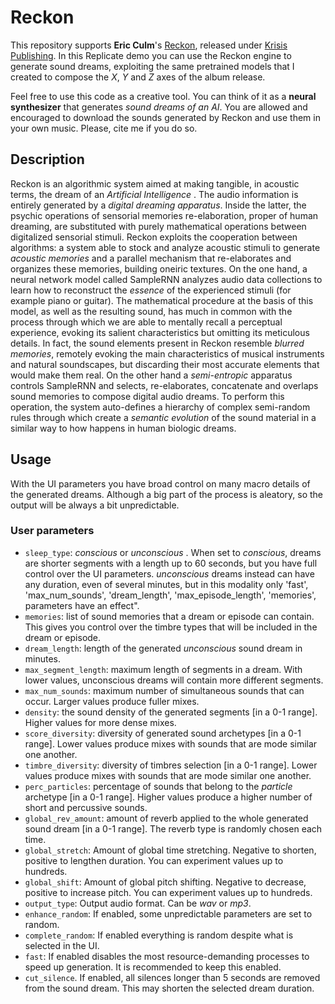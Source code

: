 # Reckon

This repository supports **Eric Culm**'s [Reckon](http://www.krisispublishing.com//release), released under [Krisis Publishing](http://www.krisispublishing.com/).
In this Replicate demo you can use the Reckon engine to generate sound dreams, exploiting the same pretrained models that I created to compose the *X*, *Y* and *Z* axes of the album release.

Feel free to use this code as a creative tool. You can think of it as a **neural synthesizer** that generates *sound dreams of an AI*. You are allowed and encouraged to download the sounds generated by Reckon and use them in your own music. Please, cite me if you do so.

## Description

Reckon is an algorithmic system aimed at making tangible, in acoustic terms, the dream of an *Artificial Intelligence* .
The audio information is entirely generated by a *digital dreaming apparatus*. Inside the latter, the psychic operations of sensorial memories re-elaboration, proper of human dreaming, are substituted with purely mathematical operations between digitalized sensorial stimuli.
Reckon exploits the cooperation between algorithms: a system able to stock and analyze acoustic stimuli to generate *acoustic memories* and a parallel mechanism that re-elaborates and organizes these memories, building oneiric textures.
On the one hand, a neural network model called SampleRNN analyzes audio data collections to learn how to reconstruct the *essence* of the experienced stimuli (for example piano or guitar).
The mathematical procedure at the basis of this model, as well as the resulting sound, has much in common with the process through which we are able to mentally recall a perceptual experience, evoking its salient characteristics but omitting its meticulous details.
In fact, the sound elements present in Reckon resemble *blurred memories*, remotely evoking the main characteristics of musical instruments and natural soundscapes, but discarding their most accurate elements that would make them real.
On the other hand a *semi-entropic* apparatus controls SampleRNN and selects, re-elaborates, concatenate and overlaps sound memories to compose digital audio dreams. To perform this operation, the system auto-defines a hierarchy of complex semi-random rules through which create a *semantic evolution* of the sound material in a similar way to how happens in human biologic dreams.

## Usage

With the UI parameters you have broad control on many macro details of the generated dreams. Although a big part of the process is aleatory, so the output will be always a bit unpredictable.

### User parameters

* ```sleep_type```: *conscious* or *unconscious* . When set to *conscious*, dreams are shorter segments with a length up to 60 seconds, but you have full control over the UI parameters. *unconscious* dreams instead can have any duration, even of several minutes, but in this modality only 'fast', 'max_num_sounds', 'dream_length', 'max_episode_length', 'memories', parameters have an effect".
* ```memories```: list of sound memories that a dream or episode can contain. This gives you control over the timbre types that will be included in the dream or episode.
* ```dream_length```: length of the generated *unconscious* sound dream in minutes.
* ```max_segment_length```: maximum length of segments in a dream. With lower values, unconscious dreams will contain more different segments.
* ```max_num_sounds```: maximum number of simultaneous sounds that can occur. Larger values produce fuller mixes.
* ```density```: the sound density of the generated segments [in a 0-1 range]. Higher values for more dense mixes.
* ```score_diversity```: diversity of generated sound archetypes [in a 0-1 range]. Lower values produce mixes with sounds that are mode similar one another.
* ```timbre_diversity```: diversity of timbres selection [in a 0-1 range]. Lower values produce mixes with sounds that are mode similar one another.
* ```perc_particles```: percentage of sounds that belong to the *particle* archetype [in a 0-1 range]. Higher values produce a higher number of short and percussive sounds.
* ```global_rev_amount```: amount of reverb applied to the whole generated sound dream [in a 0-1 range]. The reverb type is randomly chosen each time.
* ```global_stretch```: Amount of global time stretching. Negative to shorten, positive to lengthen duration. You can experiment values up to hundreds.
* ```global_shift```: Amount of global pitch shifting. Negative to decrease, positive to increase pitch. You can experiment values up to hundreds.
* ```output_type```: Output audio format. Can be *wav* or *mp3*.
* ```enhance_random```: If enabled, some unpredictable parameters are set to random.
* ```complete_random```: If enabled everything is random despite what is selected in the UI.
* ```fast```: If enabled disables the most resource-demanding processes to speed up generation. It is recommended to keep this enabled.
* ```cut_silence```. If enabled, all silences longer than 5 seconds are removed from the sound dream. This may shorten the selected dream duration.
